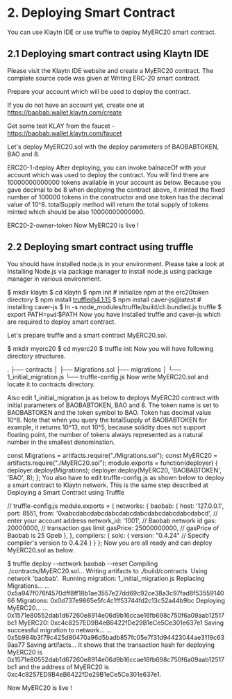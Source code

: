 # 2. Deploying Smart Contract

You can use Klaytn IDE or use truffle to deploy MyERC20 smart contract.

## 2.1 Deploying smart contract using Klaytn IDE
Please visit the Klaytn IDE website and create a MyERC20 contract. The complete source code was given at Writing ERC-20 smart contract.

Prepare your account which will be used to deploy the contract. 

If you do not have an account yet, create one at https://baobab.wallet.klaytn.com/create​

Get some test KLAY from the faucet - https://baobab.wallet.klaytn.com/faucet​

Let's deploy MyERC20.sol with the deploy parameters of BAOBABTOKEN, BAO and 8.


ERC20-1-deploy
After deploying, you can invoke balnaceOf with your account which was used to deploy the contract. You will find there are 10000000000000 tokens available in your account as below. Because you gave decimal to be 8 when deploying the contract above, it minted the fixed number of 100000 tokens in the constructor and one token has the decimal value of 10^8. totalSupply method will return the total supply of tokens minted which should be also 10000000000000.


ERC20-2-owner-token
Now MyERC20 is live !

## 2.2 Deploying smart contract using truffle
You should have installed node.js in your environment. Please take a look at Installing Node.js via package manager to install node.js using package manager in various environment.

$ mkdir klaytn
$ cd klaytn
$ npm init # initialize npm at the erc20token directory
$ npm install truffle@4.1.15
$ npm install caver-js@latest # installing caver-js
$ ln -s node_modules/truffle/build/cli.bundled.js truffle
$ export PATH=`pwd`:$PATH
Now you have installed truffle and caver-js which are required to deploy smart contract.

Let's prepare truffle and a smart contract MyERC20.sol.

$ mkdir myerc20
$ cd myerc20
$ truffle init
Now you will have following directory structures.

.
├── contracts
│   ├── Migrations.sol
├── migrations
│   └── 1_initial_migration.js
└── truffle-config.js
Now write MyERC20.sol and locate it to contracts directory.

Also edit 1_initial_migration.js as below to deploys MyERC20 contract with initial parameters of BAOBABTOKEN, BAO and 8. The token name is set to BAOBABTOKEN and the token symbol to BAO. Token has decimal value 10^8. Note that when you query the totalSupply of BAOBABTOKEN for example, it returns 10^13, not 10^5, because solidity does not support floating point, the number of tokens always represented as a natural number in the smallest denomination.

const Migrations = artifacts.require("./Migrations.sol");
const MyERC20 = artifacts.require("./MyERC20.sol");
module.exports = function(deployer) {
  deployer.deploy(Migrations);
  deployer.deploy(MyERC20, 'BAOBABTOKEN', 'BAO', 8);
};
You also have to edit truffle-config.js as shown below to deploy a smart contract to Klaytn network. This is the same step described at Deploying a Smart Contract using Truffle​

// truffle-config.js
module.exports = {
    networks: {
        baobab: {
            host: '127.0.0.1',
            port: 8551,
            from: '0xabcdabcdabcdabcdabcdabcdabcdabcdabcdabcd', // enter your account address
            network_id: '1001', // Baobab network id
            gas: 20000000, // transaction gas limit
            gasPrice: 25000000000, // gasPrice of Baobab is 25 Gpeb
        },
    },
    compilers: {
      solc: {
        version: "0.4.24"    // Specify compiler's version to 0.4.24
      }
  }
};
Now you are all ready and can deploy MyERC20.sol as below.

$ truffle deploy --network baobab --reset
Compiling ./contracts/MyERC20.sol...
Writing artifacts to ./build/contracts
​
Using network 'baobab'.
​
Running migration: 1_initial_migration.js
  Replacing Migrations...
  ... 0x5a947f076f4570dff8ff18b1ae3557e27dd69c92ce38a3c97fad8f5355914066
  Migrations: 0x0d737e9865e5fc4c1ff53744fd2c13c52a44b9bc
  Deploying MyERC20...
  ... 0x1571e80552dab1d67260e8914e06d9b16ccae16fb698c750f6a09aab12517bc1
  MyERC20: 0xc4c8257ED9B4eB6422fDe29B1eCe5Ce301e637e1
Saving successful migration to network...
  ... 0x5b984b3f79c425d80470a96d5badb857fc05e7f31d94423044ae3119c639aa77
Saving artifacts...
It shows that the transaction hash for deploying MyERC20 is 0x1571e80552dab1d67260e8914e06d9b16ccae16fb698c750f6a09aab12517bc1 and the address of MyERC20 is 0xc4c8257ED9B4eB6422fDe29B1eCe5Ce301e637e1.

Now MyERC20 is live !
